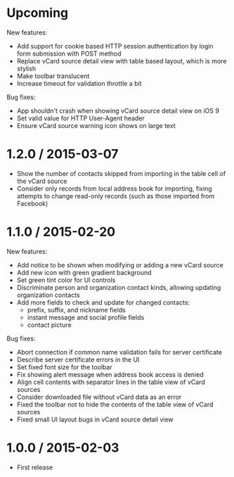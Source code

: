 # Upcoming

New features:

* Add support for cookie based HTTP session authentication by login
  form submission with POST method
* Replace vCard source detail view with table based layout, which is
  more stylish
* Make toolbar translucent
* Increase timeout for validation throttle a bit

Bug fixes:

* App shouldn't crash when showing vCard source detail view on iOS 9
* Set valid value for HTTP User-Agent header
* Ensure vCard source warning icon shows on large text

# 1.2.0 / 2015-03-07

* Show the number of contacts skipped from importing in the table cell
  of the vCard source
* Consider only records from local address book for importing, fixing
  attempts to change read-only records (such as those imported from
  Facebook)

# 1.1.0 / 2015-02-20

New features:

* Add notice to be shown when modifying or adding a new vCard source
* Add new icon with green gradient background
* Set green tint color for UI controls
* Discriminate person and organization contact kinds, allowing updating organization contacts
* Add more fields to check and update for changed contacts:
  - prefix, suffix, and nickname fields
  - instant message and social profile fields
  - contact picture

Bug fixes:

* Abort connection if common name validation fails for server certificate
* Describe server certificate errors in the UI
* Set fixed font size for the toolbar
* Fix showing alert message when address book access is denied
* Align cell contents with separator lines in the table view of vCard sources
* Consider downloaded file without vCard data as an error
* Fixed the toolbar not to hide the contents of the table view of vCard sources
* Fixed small UI layout bugs in vCard source detail view

# 1.0.0 / 2015-02-03

* First release
